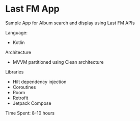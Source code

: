 # Last FM App

Sample App for Album search and display using Last FM APIs

Language:
 - Kotlin

Architecture
 - MVVM partitioned using Clean architecture 

Libraries
 - Hilt dependency injection
 - Coroutines
 - Room
 - Retrofit
 - Jetpack Compose

Time Spent: 8-10 hours
  

